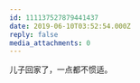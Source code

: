 ```yaml
---
id: 111137527879441437
date: 2019-06-10T03:52:54.000Z
reply: false
media_attachments: 0
---
```


儿子回家了，一点都不惯适。

